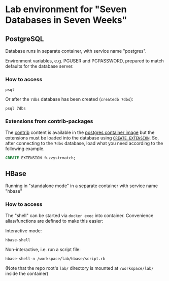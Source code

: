 # Lab environment for "Seven Databases in Seven Weeks"

## PostgreSQL

Database runs in separate container, with service name "postgres".

Environment variables, e.g. PGUSER and PGPASSWORD, prepared to match defaults for the database server.

### How to access

```shell
psql
```

Or after the `7dbs` database has been created (`createdb 7dbs`):

```shell
psql 7dbs
```

### Extensions from contrib-packages

The [contrib](https://www.postgresql.org/docs/current/contrib.html) content is available in the [postgres container image](https://hub.docker.com/_/postgres) but the extensions must be loaded into the database using [`CREATE EXTENSION`](https://www.postgresql.org/docs/16/sql-createextension.html). So, after connecting to the `7dbs` database, load what you need according to the following example.

```sql
CREATE EXTENSION fuzzystrmatch;
```

## HBase

Running in "standalone mode" in a separate container with service name "hbase"

### How to access

The "shell" can be started via `docker exec` into container. Convenience alias/functions are defined to make this easier:

Interactive mode:

```shell
hbase-shell
```

Non-interactive, i.e. run a script file:

```shell
hbase-shell-n /workspace/lab/hbase/script.rb
```

(Note that the repo root's `lab/` directory is mounted at `/workspace/lab/` inside the container)

